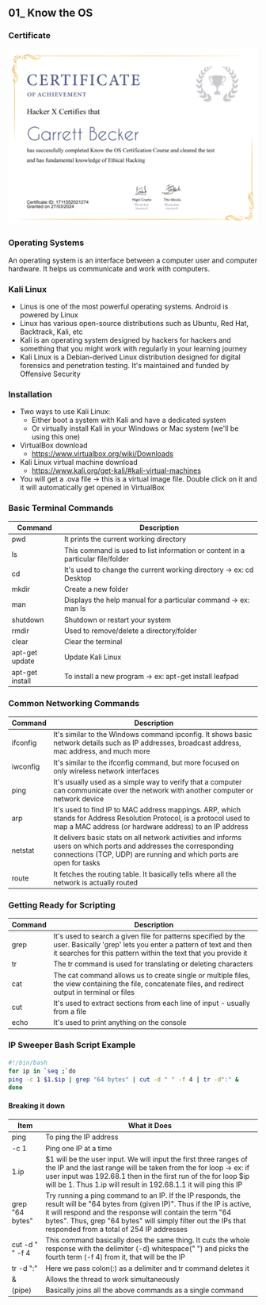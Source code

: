 ## 01_ Know the OS

### Certificate
!["Certificate"](./01_KnowTheOS.jpg)

### Operating Systems
An operating system is an interface between a computer user and computer hardware. It helps us communicate and work with computers.

### Kali Linux
- Linus is one of the most powerful operating systems. Android is powered by Linux
- Linux has various open-source distributions such as Ubuntu, Red Hat, Backtrack, Kali, etc
- Kali is an operating system designed by hackers for hackers and something that you might work with regularly in your learning journey
- Kali Linux is a Debian-derived Linux distribution designed for digital forensics and penetration testing. It's maintained and funded by Offensive Security

### Installation
- Two ways to use Kali Linux:
  - Either boot a system with Kali and have a dedicated system
  - Or virtually install Kali in your Windows or Mac system (we'll be using this one)
- VirtualBox download
  - https://www.virtualbox.org/wiki/Downloads
- Kali Linux virtual machine download
  - https://www.kali.org/get-kali/#kali-virtual-machines
- You will get a .ova file -> this is a virtual image file. Double click on it and it will automatically get opened in VirtualBox

### Basic Terminal Commands
|Command|Description|
|--|--|
|pwd|It prints the current working directory|
|ls|This command is used to list information or content in a particular file/folder|
|cd|It's used to change the current working directory -> ex: cd Desktop|
|mkdir|Create a new folder|
|man|Displays the help manual for a particular command -> ex: man ls|
|shutdown|Shutdown or restart your system|
|rmdir|Used to remove/delete a directory/folder|
|clear|Clear the terminal|
|apt-get update|Update Kali Linux|
|apt-get install|To install a new program -> ex: apt-get install leafpad|

### Common Networking Commands
|Command|Description|
|--|--|
|ifconfig|It's similar to the Windows command ipconfig. It shows basic network details such as IP addresses, broadcast address, mac address, and much more|
|iwconfig|It's similar to the ifconfig command, but more focused on only wireless network interfaces|
|ping|It's usually used as a simple way to verify that a computer can communicate over the network with another computer or network device|
|arp|It's used to find IP to MAC address mappings. ARP, which stands for Address Resolution Protocol, is a protocol used to map a MAC address (or hardware address) to an IP address|
|netstat|It delivers basic stats on all network activities and informs users on which ports and addresses the corresponding connections (TCP, UDP) are running and which ports are open for tasks|
|route|It fetches the routing table. It basically tells where all the network is actually routed|

### Getting Ready for Scripting
|Command|Description|
|--|--|
|grep|It's used to search a given file for patterns specified by the user. Basically 'grep' lets you enter a pattern of text and then it searches for this pattern within the text that you provide it|
|tr|The tr command is used for translating or deleting characters|
|cat|The cat command allows us to create single or multiple files, the view containing the file, concatenate files, and redirect output in terminal or files|
|cut|It's used to extract sections from each line of input - usually from a file|
|echo|It's used to print anything on the console|

### IP Sweeper Bash Script Example
```bash
#!/bin/bash
for ip in `seq ;`do
ping -c 1 $1.$ip | grep "64 bytes" | cut -d " " -f 4 | tr -d":" &
done 
```

#### Breaking it down
|Item|What it Does|
|--|--|
|ping|To ping the IP address|
|-c 1|Ping one IP at a time|
|$1.$ip|$1 will be the user input. We will input the first three ranges of the IP and the last range will be taken from the for loop -> ex: if user input was 192.68.1 then in the first run of the for loop $ip will be 1. Thus $1.$ip will result in 192.68.1.1 it will ping this IP|
|grep "64 bytes"|Try running a ping command to an IP. If the IP responds, the result will be "64 bytes from (given IP)". Thus if the IP is active, it will respond and the response will contain the term "64 bytes". Thus, grep "64 bytes" will simply filter out the IPs that responded from a total of 254 IP addresses|
|cut -d " " -f 4|This command basically does the same thing. It cuts the whole response with the delimiter (-d) whitespace(" ") and picks the fourth term (-f 4) from it, that will be the IP|
|tr -d ":"|Here we pass colon(:) as a delimiter and tr command deletes it|
|&|Allows the thread to work simultaneously|
| (pipe)|Basically joins all the above commands as a single command|
